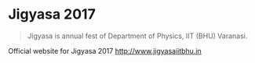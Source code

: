 # Jigyasa 2017
> Jigyasa is annual fest of Department of Physics, IIT (BHU) Varanasi.

Official website for Jigyasa 2017 http://www.jigyasaiitbhu.in
